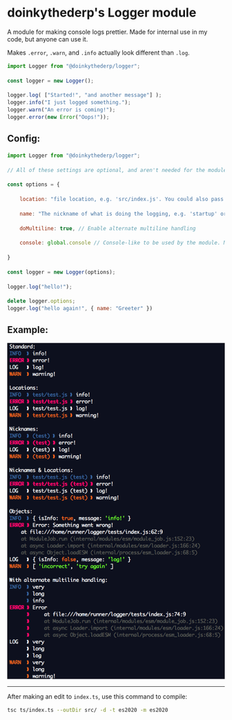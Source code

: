 # doinkythederp's Logger module

A module for making console logs prettier. Made for internal use in my code, but anyone can use it.

Makes `.error`, `.warn`, and `.info` actually look different than `.log`.

```js
import Logger from "@doinkythederp/logger";

const logger = new Logger();

logger.log( ["Started!", "and another message"] );
logger.info("I just logged something.");
logger.warn("An error is coming!");
logger.error(new Error("Oops!"));
```

## Config:

```js
import Logger from "@doinkythederp/logger";

// All of these settings are optional, and aren't needed for the module to work properly.

const options = {

	location: "file location, e.g. 'src/index.js'. You could also pass in __filename which will be automatically trimmed",

	name: "The nickname of what is doing the logging, e.g. 'startup' or 'Error Handling'",

	doMultiline: true, // Enable alternate multiline handling

	console: global.console // Console-like to be used by the module. Must have error, log, warn, and info methods.

}

const logger = new Logger(options);

logger.log("hello!");

delete logger.options;
logger.log("hello again!", { name: "Greeter" })
```

## Example:
![Example](https://github.com/doinkythederp/logger/blob/main/images/example.png?raw=true)

___
After making an edit to `index.ts`, use this command to compile: 
```bash
tsc ts/index.ts --outDir src/ -d -t es2020 -m es2020
```